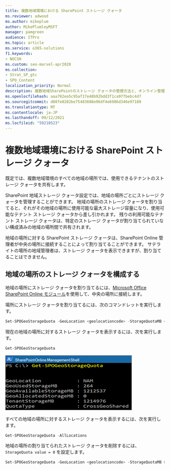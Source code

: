 ```yaml
---
title: 複数地域環境における SharePoint ストレージ クォータ
ms.reviewer: adwood
ms.author: mikeplum
author: MikePlumleyMSFT
manager: pamgreen
audience: ITPro
ms.topic: article
ms.service: o365-solutions
f1.keywords:
- NOCSH
ms.custom: seo-marvel-apr2020
ms.collection:
- Strat_SP_gtc
- SPO_Content
localization_priority: Normal
description: 複数地域SharePointのストレージ クォータの管理方法と、オンライン管理者がクォータを管理するSharePoint説明します。
ms.openlocfilehash: aaa782ea5c95af17e48b92bdd3f1ca97fbebc4d7
ms.sourcegitcommit: d08fe0282be75483608e96df4e6986d346e97180
ms.translationtype: MT
ms.contentlocale: ja-JP
ms.lasthandoff: 09/12/2021
ms.locfileid: "59210523"
---
```

# <a name="sharepoint-storage-quotas-in-multi-geo-environments"></a>複数地域環境における SharePoint ストレージ クォータ

既定では、複数地域環境のすべての地域の場所では、使用できるテナントのストレージ クォータを共有します。

SharePoint 地域ストレージ クォータ設定では、地域の場所ごとにストレージ クォータを管理することができます。 地域の場所のストレージ クォータを割り当てると、それがその地域の場所に使用可能な最大ストレージ容量になり、使用可能なテナント ストレージ クォータから差し引かれます。 残りの利用可能なテナント ストレージ クォータは、特定のストレージ クォータが割り当てられていない構成済みの地域の場所間で共有されます。

地域の場所に対する SharePoint ストレージ クォータは、SharePoint Online 管理者が中央の場所に接続することによって割り当てることができます。 サテライトの場所の地域管理者は、ストレージ クォータを表示できますが、割り当てることはできません。

## <a name="configure-a-storage-quota-for-a-geo-location"></a>地域の場所のストレージ クォータを構成する

地域の場所にストレージ クォータを割り当てるには、[Microsoft Office SharePoint Online モジュール](https://www.microsoft.com/download/details.aspx?id=35588)を使用して、中央の場所に接続します。

場所にストレージ クォータを割り当てるには、次のコマンドレットを実行します。

```powershell
Set-SPOGeoStorageQuota -GeoLocation <geolocationcode> -StorageQuotaMB <value>
```

現在の地域の場所に対するストレージ クォータを表示するには、次を実行します。

```powershell
Get-SPOGeoStorageQuota
```

![コマンドレットを示す PowerShell ウィンドウGet-SPOGeoStorageQuotaします。](../media/multi-geo-storage-quota.png)

すべての地域の場所に対するストレージ クォータを表示するには、次を実行します。

```powershell
Get-SPOGeoStorageQuota -AllLocations
```

地域の場所の割り当てられたストレージ クォータを削除するには、`StorageQuota value = 0` を設定します。

```powershell
Set-SPOGeoStorageQuota -GeoLocation <geolocationcode> -StorageQuotaMB 0
```
